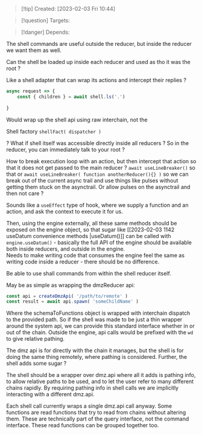 
>[!tip] Created: [2023-02-03 Fri 10:44]

>[!question] Targets: 

>[!danger] Depends: 

The shell commands are useful outside the reducer, but inside the reducer we want them as well.

Can the shell be loaded up inside each reducer and used as tho it was the root ?

Like a shell adapter that can wrap its actions and intercept their replies ?

```js
async request => {
	const { children } = await shell.ls('.')
	
}
```

Would wrap up the shell api using raw interchain, not the 

Shell factory `shellFact( dispatcher )`

? What if shell itself was accessible directly inside all reducers ?
So in the reducer, you can immediately talk to your root ?

How to break execution loop with an action, but then intercept that action so that it does not get passed to the main reducer ?
`await useLineBreaker()` so that
or `await useLineBreaker( function anotherReducer(){} )`  so we can break out of the current async trail and use things like pulses without getting them stuck on the asynctrail.
Or allow pulses on the asynctrail and then not care ?

Sounds like a `useEffect` type of hook, where we supply a function and an action, and ask the context to execute it for us.

Then, using the engine externally, all these same methods should be exposed on the engine object, so that sugar like [[2023-02-03 1142 useDatum convenience methods |useDatum()]] can be called with `engine.useDatum()` - basically the full API of the engine should be available both inside reducers, and outside in the engine.  
Needs to make writing code that consumes the engine feel the same as writing code inside a reducer - there should be no difference.

Be able to use shall commands from within the shell reducer itself.

May be as simple as wrapping the dmzReducer api:
```js
const api = createDmzApi( '/path/to/remote' )
const result = await api.spawn( 'someChildName' )
```
Where the schemaToFunctions object is wrapped with interchain dispatch to the provided path.
So if the shell was made to be just a thin wrapper around the system api, we can provide this standard interface whether in or out of the chain.
Outside the engine, api calls would be prefixed with the `wd` to give relative pathing.

The dmz api is for directly with the chain it manages, but the shell is for doing the same thing remotely, where pathing is considered.  Further, the shell adds some sugar ?

The shell should be a wrapper over dmz.api where all it adds is pathing info, to allow relative paths to be used, and to let the user refer to many different chains rapidly.  By requiring pathing info in shell calls we are implicitly interacting with a different dmz.api.

Each shell call currently wraps a single dmz.api call anyway.  Some functions are read functions that try to read from chains without altering them.  These are technically part of the query interface, not the command interface.  These read functions can be grouped together too.